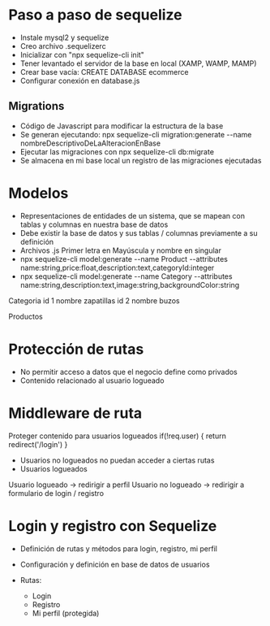 # Paso a paso de sequelize

- Instale mysql2 y sequelize
- Creo archivo .sequelizerc
- Inicializar con "npx sequelize-cli init"
- Tener levantado el servidor de la base en local (XAMP, WAMP, MAMP)
- Crear base vacía: CREATE DATABASE ecommerce
- Configurar conexión en database.js

## Migrations
- Código de Javascript para modificar la estructura de la base
- Se generan ejecutando:
            npx sequelize-cli migration:generate --name nombreDescriptivoDeLaAlteracionEnBase
- Ejecutar las migraciones con npx sequelize-cli db:migrate
- Se almacena en mi base local un registro de las migraciones ejecutadas

# Modelos

- Representaciones de entidades de un sistema, que se mapean con tablas y columnas en nuestra base de datos
- Debe existir la base de datos y sus tablas / columnas previamente a su definición
- Archivos .js Primer letra en Mayúscula y nombre en singular
- npx sequelize-cli model:generate --name Product --attributes name:string,price:float,description:text,categoryId:integer
- npx sequelize-cli model:generate --name Category --attributes name:string,description:text,image:string,backgroundColor:string


Categoria 
id 1 nombre zapatillas
id 2 nombre buzos

Productos



# Protección de rutas
- No permitir acceso a datos que el negocio define como privados
- Contenido relacionado al usuario logueado

# Middleware de ruta

Proteger contenido para usuarios logueados
if(!req.user) {
    return redirect('/login')
}

- Usuarios no logueados no puedan acceder a ciertas rutas
- Usuarios logueados

Usuario logueado -> redirigir a perfil
Usuario no logueado -> redirigir a formulario de login / registro

# Login y registro con Sequelize
- Definición de rutas y métodos para login, registro, mi perfil
- Configuración y definición en base de datos de usuarios

- Rutas:
    - Login
    - Registro
    - Mi perfil (protegida)